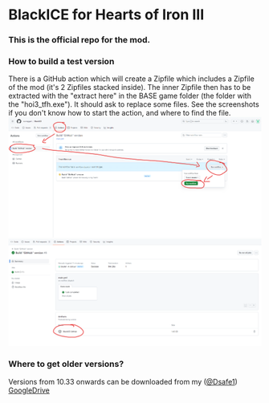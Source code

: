 # BlackICE for Hearts of Iron III
### This is the official repo for the mod.

### How to build a test version
There is a GitHub action which will create a Zipfile which includes a Zipfile of the mod (it's 2 Zipfiles stacked inside). The inner Zipfile then has to be extracted with the "extract here" in the BASE game folder (the folder with the "hoi3_tfh.exe"). It should ask to replace some files.
See the screenshots if you don't know how to start the action, and where to find the file.
![First](Davestuff/action1.png?raw=true "How to start an action")
![Second](Davestuff/action2.png?raw=true "Where to download the file")


### Where to get older versions?
Versions from 10.33 onwards can be downloaded from my ([@Dsafe1](https://github.com/Dsafe1)) [GoogleDrive](https://drive.google.com/drive/folders/17b5sYNkG1sfR8vqJHtatweoxQaWM4icy?usp=drive_link)
